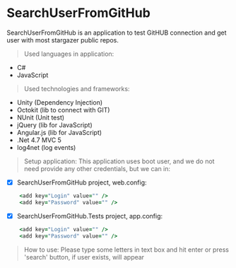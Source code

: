 # SearchUserFromGitHub
SearchUserFromGitHub is an application to test GitHUB connection and get user with most stargazer public repos.

> Used languages in application:
- C#
- JavaScript

> Used technologies and frameworks:
- Unity (Dependency Injection)
- Octokit (lib to connect with GIT)
- NUnit (Unit test)
- jQuery (lib for JavaScript)
- Angular.js (lib for JavaScript)
- .Net 4.7 MVC 5
- log4net (log events)

> Setup application:
This application uses boot user, and we do not need provide any other credentials, but we can in:
- [x] SearchUserFromGitHub project, web.config:
```ruby
    <add key="Login" value="" />
    <add key="Password" value="" />
```

- [x] SearchUserFromGitHub.Tests project, app.config:
```ruby
    <add key="Login" value="" />
    <add key="Password" value="" />
```

> How to use:
Please type some letters in text box and hit enter or press 'search' button, if user exists, will appear
